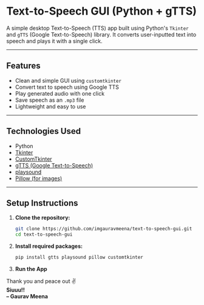 # Text-to-Speech GUI (Python + gTTS)

A simple desktop Text-to-Speech (TTS) app built using Python's `Tkinter` and `gTTS` (Google Text-to-Speech) library. It converts user-inputted text into speech and plays it with a single click.

---

## Features

- Clean and simple GUI using `customtkinter`
- Convert text to speech using Google TTS
- Play generated audio with one click
- Save speech as an `.mp3` file
- Lightweight and easy to use

---

## Technologies Used

- Python
- [Tkinter](https://docs.python.org/3/library/tkinter.html)
- [CustomTkinter](https://github.com/TomSchimansky/CustomTkinter)
- [gTTS (Google Text-to-Speech)](https://pypi.org/project/gTTS/)
- [playsound](https://pypi.org/project/playsound/)
- [Pillow (for images)](https://pypi.org/project/Pillow/)

---

## Setup Instructions

1. **Clone the repository:**
   ```bash
   git clone https://github.com/imgauravmeena/text-to-speech-gui.git
   cd text-to-speech-gui

2. **Install required packages:**
   ```bash
   pip install gtts playsound pillow customtkinter

3. **Run the App**

Thank you and peace out ✌️  
**Siuuu!!**  
**– Gaurav Meena**
   
